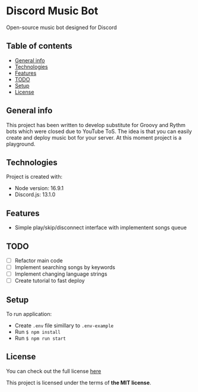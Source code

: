 # Discord Music Bot
Open-source music bot designed for Discord
## Table of contents
* [General info](#general-info)
* [Technologies](#technologies)
* [Features](#features)
* [TODO](#todo)
* [Setup](#setup)
* [License](#license)

## General info
This project has been written to develop substitute for Groovy and Rythm bots which were closed due to YouTube ToS. The idea is that you can easily create and deploy music bot for your server. At this moment project is a playground. 
	
## Technologies
Project is created with:
* Node version: 16.9.1
* Discord.js: 13.1.0
	
## Features
* Simple play/skip/disconnect interface with implementent songs queue

## TODO
- [ ] Refactor main code
- [ ] Implement searching songs by keywords
- [ ] Implement changing language strings
- [ ] Create tutorial to fast deploy

## Setup
To run application:
- Create `.env` file simillary to `.env-example`
- Run `$ npm install`
- Run `$ npm run start`

## License
You can check out the full license [here](./LICENSE)

This project is licensed under the terms of **the MIT license**.
